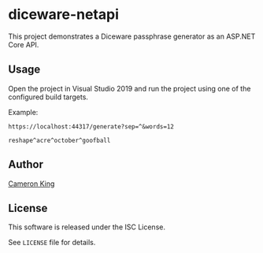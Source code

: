 diceware-netapi
===============

This project demonstrates a Diceware passphrase generator as an ASP.NET Core API.

## Usage

Open the project in Visual Studio 2019 and run the project using one of the 
configured build targets.

Example:

    https://localhost:44317/generate?sep=^&words=12
    
    reshape^acre^october^goofball

## Author

[Cameron King](http://cameronking.me)

## License

This software is released under the ISC License.

See `LICENSE` file for details.
